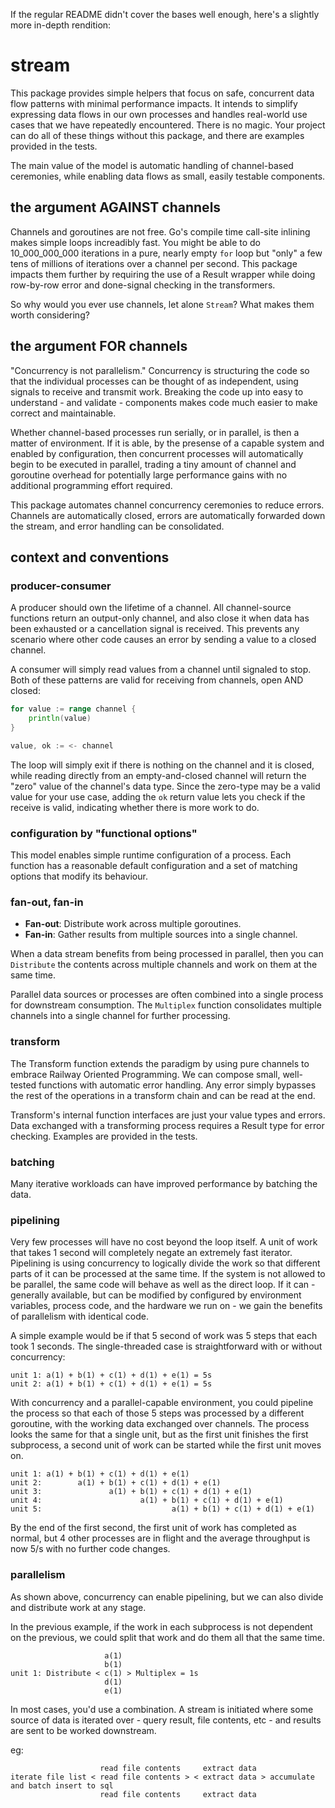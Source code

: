 If the regular README didn't cover the bases well enough, here's a slightly more
in-depth rendition:

# stream
This package provides simple helpers that focus on safe, concurrent data flow
patterns with minimal performance impacts. It intends to simplify expressing
data flows in our own processes and handles real-world use cases that we have
repeatedly encountered. There is no magic. Your project can do all of these
things without this package, and there are examples provided in the tests.

The main value of the model is automatic handling of channel-based ceremonies,
while enabling data flows as small, easily testable components.

## the argument AGAINST channels
Channels and goroutines are not free. Go's compile time call-site inlining makes
simple loops increadibly fast. You might be able to do 10_000_000_000 iterations
in a pure, nearly empty `for` loop but "only" a few tens of millions of
iterations over a channel per second. This package impacts them further by
requiring the use of a Result wrapper while doing row-by-row error and
done-signal checking in the transformers.

So why would you ever use channels, let alone `Stream`? What makes them worth
considering?

## the argument FOR channels
"Concurrency is not parallelism." Concurrency is structuring the code so that
the individual processes can be thought of as independent, using signals to
receive and transmit work. Breaking the code up into easy to understand - and
validate - components makes code much easier to make correct and maintainable.

Whether channel-based processes run serially, or in parallel, is then a matter
of environment. If it is able, by the presense of a capable system and enabled
by configuration, then concurrent processes will automatically begin to be
executed in parallel, trading a tiny amount of channel and goroutine overhead
for potentially large performance gains with no additional programming effort
required.

This package automates channel concurrency ceremonies to reduce errors. Channels
are automatically closed, errors are automatically forwarded down the stream,
and error handling can be consolidated.

## context and conventions

### producer-consumer
A producer should own the lifetime of a channel. All channel-source functions
return an output-only channel, and also close it when data has been exhausted
or a cancellation signal is received. This prevents any scenario where other
code causes an error by sending a value to a closed channel.

A consumer will simply read values from a channel until signaled to stop. Both
of these patterns are valid for receiving from channels, open AND closed:
```go
for value := range channel {
    println(value)
}

value, ok := <- channel
```
The loop will simply exit if there is nothing on the channel and it is closed,
while reading directly from an empty-and-closed channel will return the "zero"
value of the channel's data type. Since the zero-type may be a valid value for
your use case, adding the `ok` return value lets you check if the receive is
valid, indicating whether there is more work to do.

### configuration by "functional options"
This model enables simple runtime configuration of a process. Each function has
a reasonable default configuration and a set of matching options that modify its
behaviour.

### fan-out, fan-in
- **Fan-out**: Distribute work across multiple goroutines.
- **Fan-in**: Gather results from multiple sources into a single channel.

When a data stream benefits from being processed in parallel, then you can
`Distribute` the contents across multiple channels and work on them at the same
time.

Parallel data sources or processes are often combined into a single process for
downstream consumption. The `Multiplex` function consolidates multiple channels
into a single channel for further processing.

### transform
The Transform function extends the paradigm by using pure channels to embrace
Railway Oriented Programming. We can compose small, well-tested functions with
automatic error handling. Any error simply bypasses the rest of the operations
in a transform chain and can be read at the end.

Transform's internal function interfaces are just your value types and errors.
Data exchanged with a transforming process requires a Result type for error
checking. Examples are provided in the tests.

### batching
Many iterative workloads can have improved performance by batching the data.

### pipelining
Very few processes will have no cost beyond the loop itself. A unit of work that
takes 1 second will completely negate an extremely fast iterator. Pipelining is
using concurrency to logically divide the work so that different parts of it can
be processed at the same time. If the system is not allowed to be parallel,
the same code will behave as well as the direct loop. If it can - generally
available, but can be modified by configured by environment variables, process
code, and the hardware we run on - we gain the benefits of parallelism with
identical code.

A simple example would be if that 5 second of work was 5 steps that each took
1 seconds. The single-threaded case is straightforward with or without
concurrency:
```
unit 1: a(1) + b(1) + c(1) + d(1) + e(1) = 5s
unit 2: a(1) + b(1) + c(1) + d(1) + e(1) = 5s
```

With concurrency and a parallel-capable environment, you could pipeline the
process so that each of those 5 steps was processed by a different goroutine,
with the working data exchanged over channels. The process looks the same for
that a single unit, but as the first unit finishes the first subprocess, a
second unit of work can be started while the first unit moves on.
```
unit 1: a(1) + b(1) + c(1) + d(1) + e(1)
unit 2:        a(1) + b(1) + c(1) + d(1) + e(1)
unit 3:               a(1) + b(1) + c(1) + d(1) + e(1)
unit 4:                      a(1) + b(1) + c(1) + d(1) + e(1)
unit 5:                             a(1) + b(1) + c(1) + d(1) + e(1)
```

By the end of the first second, the first unit of work has completed as normal,
but 4 other processes are in flight and the average throughput is now 5/s with
no further code changes.

### parallelism
As shown above, concurrency can enable pipelining, but we can also divide and
distribute work at any stage.

In the previous example, if the work in each subprocess is not dependent on the
previous, we could split that work and do them all that the same time.
```
                     a(1)
                     b(1)
unit 1: Distribute < c(1) > Multiplex = 1s
                     d(1)
                     e(1)
```

In most cases, you'd use a combination. A stream is initiated where some source
of data is iterated over - query result, file contents, etc - and results are
sent to be worked downstream.

eg:
```
                    read file contents     extract data
iterate file list < read file contents > < extract data > accumulate and batch insert to sql
                    read file contents     extract data
```
